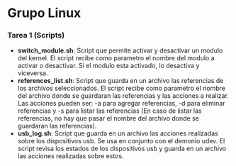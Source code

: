# Grupo Linux

### Tarea 1 (Scripts)

- **switch_module.sh**: Script que permite activar y desactivar un modulo del kernel. El script recibe como parametro el nombre del modulo a activar o desactivar. Si el modulo esta activado, lo desactiva y viceversa.
- **references_list.sh**: Script que guarda en un archivo las referencias de los archivos seleccionados. El script recibe como parametro el nombre del archivo donde se guardaran las referencias y las acciones a realizar. Las acciones pueden ser: -a para agregar referencias, -d para eliminar referencias y -s para listar las referencias (En caso de listar las referencias, no hay que pasar el nombre del archivo donde se guardaran las referencias).
- **usb_log.sh**: Script que guarda en un archivo las acciones realizadas sobre los dispositivos usb. Se usa en conjunto con el demonio udev. El script revisa los estados de los dispositivos usb y guarda en un archivo las acciones realizadas sobre estos.

